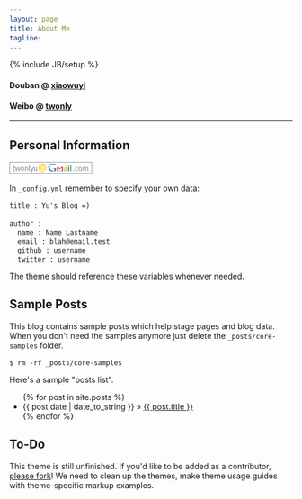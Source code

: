```yaml
---
layout: page
title: About Me
tagline: 
---
```

{% include JB/setup %}

#### Douban @ [xiaowuyi](http://www.douban.com/people/xiaowuyi/ "Douban Link")  
  
#### Weibo @ [twonly](http://www.weibo.com/twonly "Weibo Link")
- - -

## Personal Information

![Email](/assets/images/email.png)

In ```_config.yml``` remember to specify your own data:
    
    title : Yu's Blog =)
    
    author :
      name : Name Lastname
      email : blah@email.test
      github : username
      twitter : username

The theme should reference these variables whenever needed.
    
## Sample Posts

This blog contains sample posts which help stage pages and blog data.
When you don't need the samples anymore just delete the `_posts/core-samples` folder.

    $ rm -rf _posts/core-samples

Here's a sample "posts list".

<ul class="posts">
  {% for post in site.posts %}
    <li><span>{{ post.date | date_to_string }}</span> &raquo; <a href="{{ BASE_PATH }}{{ post.url }}">{{ post.title }}</a></li>
  {% endfor %}
</ul>

## To-Do

This theme is still unfinished. If you'd like to be added as a contributor, [please fork](http://github.com/plusjade/jekyll-bootstrap)!
We need to clean up the themes, make theme usage guides with theme-specific markup examples.


